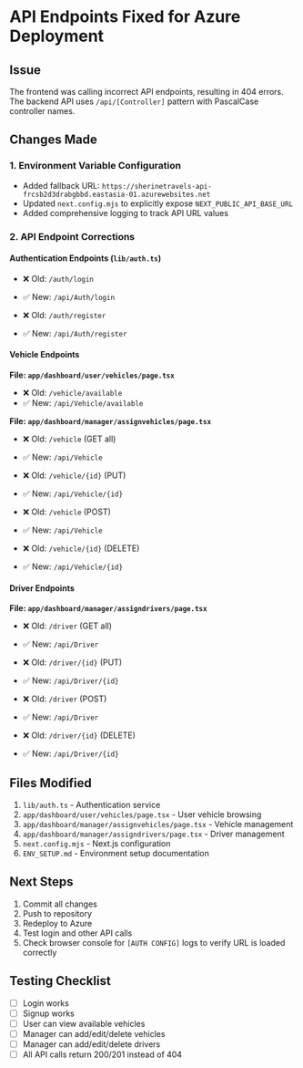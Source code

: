 # API Endpoints Fixed for Azure Deployment

## Issue
The frontend was calling incorrect API endpoints, resulting in 404 errors. The backend API uses `/api/[Controller]` pattern with PascalCase controller names.

## Changes Made

### 1. Environment Variable Configuration
- Added fallback URL: `https://sherinetravels-api-frcsb2d3drabgbbd.eastasia-01.azurewebsites.net`
- Updated `next.config.mjs` to explicitly expose `NEXT_PUBLIC_API_BASE_URL`
- Added comprehensive logging to track API URL values

### 2. API Endpoint Corrections

#### Authentication Endpoints (`lib/auth.ts`)
- ❌ Old: `/auth/login`
- ✅ New: `/api/Auth/login`

- ❌ Old: `/auth/register`
- ✅ New: `/api/Auth/register`

#### Vehicle Endpoints
**File: `app/dashboard/user/vehicles/page.tsx`**
- ❌ Old: `/vehicle/available`
- ✅ New: `/api/Vehicle/available`

**File: `app/dashboard/manager/assignvehicles/page.tsx`**
- ❌ Old: `/vehicle` (GET all)
- ✅ New: `/api/Vehicle`

- ❌ Old: `/vehicle/{id}` (PUT)
- ✅ New: `/api/Vehicle/{id}`

- ❌ Old: `/vehicle` (POST)
- ✅ New: `/api/Vehicle`

- ❌ Old: `/vehicle/{id}` (DELETE)
- ✅ New: `/api/Vehicle/{id}`

#### Driver Endpoints
**File: `app/dashboard/manager/assigndrivers/page.tsx`**
- ❌ Old: `/driver` (GET all)
- ✅ New: `/api/Driver`

- ❌ Old: `/driver/{id}` (PUT)
- ✅ New: `/api/Driver/{id}`

- ❌ Old: `/driver` (POST)
- ✅ New: `/api/Driver`

- ❌ Old: `/driver/{id}` (DELETE)
- ✅ New: `/api/Driver/{id}`

## Files Modified
1. `lib/auth.ts` - Authentication service
2. `app/dashboard/user/vehicles/page.tsx` - User vehicle browsing
3. `app/dashboard/manager/assignvehicles/page.tsx` - Vehicle management
4. `app/dashboard/manager/assigndrivers/page.tsx` - Driver management
5. `next.config.mjs` - Next.js configuration
6. `ENV_SETUP.md` - Environment setup documentation

## Next Steps
1. Commit all changes
2. Push to repository
3. Redeploy to Azure
4. Test login and other API calls
5. Check browser console for `[AUTH CONFIG]` logs to verify URL is loaded correctly

## Testing Checklist
- [ ] Login works
- [ ] Signup works
- [ ] User can view available vehicles
- [ ] Manager can add/edit/delete vehicles
- [ ] Manager can add/edit/delete drivers
- [ ] All API calls return 200/201 instead of 404

